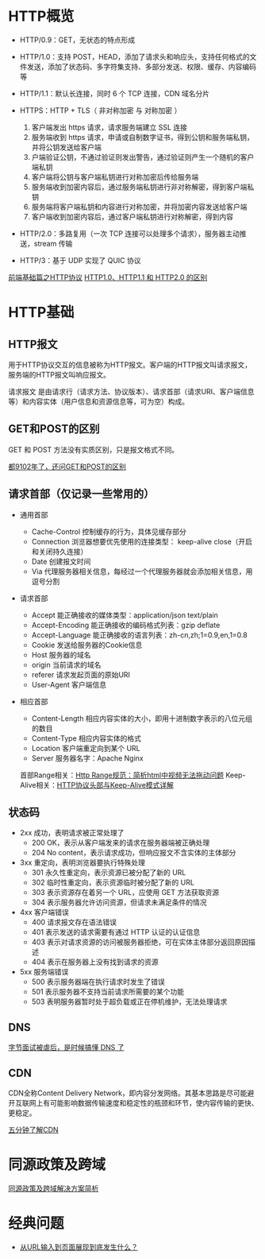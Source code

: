 # HTTP概览

* HTTP/0.9：GET，无状态的特点形成

* HTTP/1.0：支持 POST，HEAD，添加了请求头和响应头，支持任何格式的文件发送，添加了状态码、多字符集支持、多部分发送、权限、缓存、内容编码等

* HTTP/1.1：默认长连接，同时 6 个 TCP 连接，CDN 域名分片

* HTTPS：HTTP + TLS（ 非对称加密 与 对称加密 ）

  1. 客户端发出 https 请求，请求服务端建立 SSL 连接
  2. 服务端收到 https 请求，申请或自制数字证书，得到公钥和服务端私钥，并将公钥发送给客户端
  3. 户端验证公钥，不通过验证则发出警告，通过验证则产生一个随机的客户端私钥
  4. 客户端将公钥与客户端私钥进行对称加密后传给服务端
  5. 服务端收到加密内容后，通过服务端私钥进行非对称解密，得到客户端私钥
  6. 服务端将客户端私钥和内容进行对称加密，并将加密内容发送给客户端
  7. 客户端收到加密内容后，通过客户端私钥进行对称解密，得到内容

* HTTP/2.0：多路复用（一次 TCP 连接可以处理多个请求），服务器主动推送，stream 传输

* HTTP/3：基于 UDP 实现了 QUIC 协议

[前端基础篇之HTTP协议](https://juejin.cn/post/6844903844216832007)
[HTTP1.0、HTTP1.1 和 HTTP2.0 的区别](https://mp.weixin.qq.com/s/GICbiyJpINrHZ41u_4zT-A?)

# HTTP基础

## HTTP报文

用于HTTP协议交互的信息被称为HTTP报文。客户端的HTTP报文叫请求报文，服务端的HTTP报文叫响应报文。

请求报文 是由请求行（请求方法、协议版本）、请求首部（请求URI、客户端信息等）和内容实体（用户信息和资源信息等，可为空）构成。

## GET和POST的区别

GET 和 POST 方法没有实质区别，只是报文格式不同。

[都9102年了，还问GET和POST的区别](https://segmentfault.com/a/1190000018129846)

## 请求首部（仅记录一些常用的）

* 通用首部
  * Cache-Control	控制缓存的行为，具体见缓存部分
  * Connection 浏览器想要优先使用的连接类型： keep-alive close（开启和关闭持久连接）
  * Date 创建报文时间
  * Via 代理服务器相关信息，每经过一个代理服务器就会添加相关信息，用逗号分割
* 请求首部
  * Accept 能正确接收的媒体类型：application/json text/plain
  * Accept-Encoding 能正确接收的编码格式列表：gzip deflate
  * Accept-Language 能正确接收的语言列表：zh-cn,zh;1=0.9,en,1=0.8
  * Cookie 发送给服务器的Cookie信息
  * Host 服务器的域名
  * origin 当前请求的域名
  * referer 请求发起页面的原始URI
  * User-Agent 客户端信息
* 相应首部
  * Content-Length 相应内容实体的大小，即用十进制数字表示的八位元组的数目
  * Content-Type 相应内容实体的格式
  * Location 客户端重定向到某个 URL
  * Server 服务器名字：Apache Nginx

  首部Range相关：[Http Range规范：简析html中视频无法拖动问题](https://juejin.cn/post/6871524945957634061)
  Keep-Alive相关：[HTTP协议头部与Keep-Alive模式详解](https://byvoid.com/zhs/blog/http-keep-alive-header/)

## 状态码

* 2xx 成功，表明请求被正常处理了
  * 200 OK，表示从客户端发来的请求在服务器端被正确处理
  * 204 No content，表示请求成功，但响应报文不含实体的主体部分
* 3xx 重定向，表明浏览器要执行特殊处理
  * 301 永久性重定向，表示资源已被分配了新的 URL
  * 302 临时性重定向，表示资源临时被分配了新的 URL
  * 303 表示资源存在着另一个 URL，应使用 GET 方法获取资源
  * 304 表示服务器允许访问资源，但请求未满足条件的情况
* 4xx 客户端错误
  * 400 请求报文存在语法错误
  * 401 表示发送的请求需要有通过 HTTP 认证的认证信息
  * 403 表示对请求资源的访问被服务器拒绝，可在实体主体部分返回原因描述
  * 404 表示在服务器上没有找到请求的资源
* 5xx 服务端错误
  * 500 表示服务器端在执行请求时发生了错误
  * 501 表示服务器不支持当前请求所需要的某个功能
  * 503 表明服务器暂时处于超负载或正在停机维护，无法处理请求

## DNS

[字节面试被虐后，是时候搞懂 DNS 了](https://juejin.cn/post/6990344840181940261)

## CDN

CDN全称Content Delivery Network，即内容分发网络。其基本思路是尽可能避开互联网上有可能影响数据传输速度和稳定性的瓶颈和环节，使内容传输的更快、更稳定。

[五分钟了解CDN](https://juejin.cn/post/6844903605888090125)

# 同源政策及跨域

[同源政策及跨域解决方案简析](https://juejin.cn/post/6844903802303152142)

# 经典问题

* [从URL输入到页面展现到底发生什么？](https://juejin.cn/post/6844903784229896199)